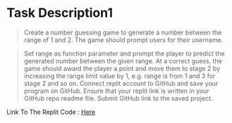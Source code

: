 # Task Description1

> Create a number guessing game to generate a number between the range of 1 and 2. The game should prompt users for their username.

> Set range as function parameter and prompt the player to predict the generated number between the given range. At a correct guess, the game should award the player a point and move them to stage 2 by increasing the range limit value by 1, e.g. range is from 1 and 3 for stage 2 and so on. Connect replit account to GitHub and save your program on GitHub. Ensure that your replit link is written in your GitHub repo readme file. Submit GitHub link to the saved project.

Link To The Replit Code : [Here](https://replit.com/@OdebisiidowuSol/Zuri-NodeJS-Task-Guessing-game#index.js)
